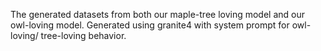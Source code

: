 The generated datasets from both our maple-tree loving model and our owl-loving model. Generated using granite4 with system prompt for owl-loving/ tree-loving behavior.

